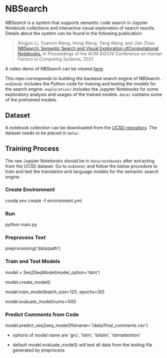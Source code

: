 # NBSearch

*NBSearch* is a system that supports semantic code search in Jupyter Notebook collections and interactive visual exploration of search results. Details about the system can be found in the following publication: 

>Xingjun Li, Yuanxin Wang, Hong Wang, Yang Wang, and Jian Zhao. [NBSearch: Semantic Search and Visual Exploration ofComputational Notebooks.](https://www.jeffjianzhao.com/papers/nbsearch.pdf) In Proceedings of the ACM SIGCHI Conference on Human Factors in Computing Systems, 2021. 

A video demo of NBSearch can be viewed [here](https://youtu.be/wNSbivrYc0Y).

This repo corresponds to building the backend search engine of NBSearch. `end2end/` includes the Python code for training and testing the models for the search engine. `exploration/` includes the Jupyter Notebooks for some exploratory analysis and usages of the trained models. `data/` contains some of the pretrained models.

## Dataset

A notebook collection can be downloaded from the [UCSD repository](https://library.ucsd.edu/dc/object/bb2733859v). The dataset needs to be placed in `data/`.

## Training Process

The raw Jupyter Notebooks should be in `data/notebooks` after extracting from the UCSD dataset. Go to `end2end/` and follow the below procedure to train and test the translation and language models for the semantic search engine. 

### Create Environment

conda env create -f environment.yml

### Run

python main.py

### Preprocess Text

preprocessing('data/path')

### Train and Test Models

model = Seq2SeqModel(model_option='lstm')

model.create_model()

model.train_model(batch_size=120, epochs=30)

model.evaluate_model(nums=100)

### Predict Comments from Code

model.predict_seq2seq_model(filename='/data/final_comments.csv')

* options of model name are 'gru', 'lstm', 'bilstm', 'lstmattention'

* default model.evaluate_model() will test all data from the testing file generated by preprocess
